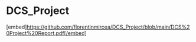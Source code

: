 # DCS_Project
[embed]https://github.com/florentinmircea/DCS_Project/blob/main/DCS%20Project%20Report.pdf[/embed]
